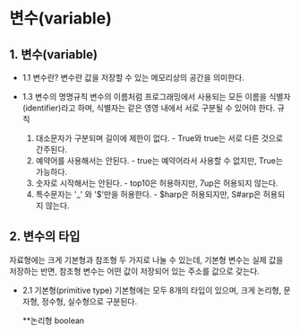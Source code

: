 # 변수(variable)

## 1. 변수(variable)

* 1.1 변수란?
  변수란 값을 저장할 수 있는 메모리상의 공간을 의미한다.

* 1.3 변수의 명명규칙
  변수의 이름처럼 프로그래밍에서 사용되는 모든 이름을 식별자(identifier)라고 하며, 식별자는 같은 영영 내에서 서로 구분될 수 있어야 한다.
  규칙
  1. 대소문자가 구분되며 길이에 제한이 없다. - True와 true는 서로 다른 것으로 간주된다.
  2. 예약어를 사용해서는 안된다. - true는 예약어라서 사용할 수 없지만, True는 가능하다.
  3. 숫자로 시작해서는 안된다. - top10은 허용하지만, 7up은 허용되지 않는다.
  4. 특수문자는 '_' 와 '$'만을 허용한다. - $harp은 허용되지만, S#arp은 허용되지 않는다.
 
## 2. 변수의 타입
  자료형에는 크게 기본형과 참조형 두 가지로 나눌 수 있는데, 기본형 변수는 실제 값을 저장하는 반면, 참조형 변수는 어떤 값이 저장되어 있는 주소를 값으로 갖는다.

* 2.1 기본형(primitive type)
  기본형에는 모두 8개의 타입이 있으며, 크게 논리형, 문자형, 정수형, 실수형으로 구분된다.

  **논리형 boolean
  
